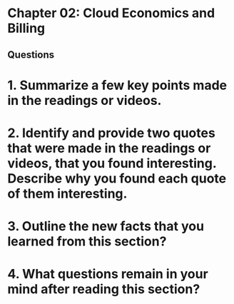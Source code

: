 # Chapter 02: Cloud Economics and Billing 
## Questions  
# 1. Summarize a few key points made in the readings or videos.
# 2. Identify and provide two quotes that were made in the readings or videos, that you found interesting. Describe why you found each quote of them interesting.
# 3. Outline the new facts that you learned from this section?
# 4. What questions remain in your mind after reading this section?
